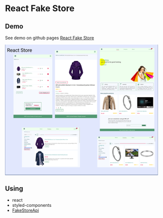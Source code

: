 # React Fake Store 

## Demo
See demo on github pages
[React Fake Store](https://kamalheydari.github.io/react-store-fake-api/#/)

![demo](demo.jpg)

## Using

- react
- styled-components
- [FakeStoreApi](https://fakestoreapi.com/)

